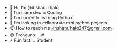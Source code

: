- 👋 Hi, I’m @ihshanul halq
- 👀 I’m interested in Coding
- 🌱 I’m currently learning Python
- 💞️ I’m looking to collaborate mini python projects 
- 📫 How to reach me -ihshanulhalq247@gmail.com 
- 😄 Pronouns: ...#
- ⚡ Fun fact: ...Student

<!---
ihshanul/ihshanul is a ✨ special ✨ repository because its `README.md` (this file) appears on your GitHub profile.
You can click the Preview link to take a look at your changes.
--->
